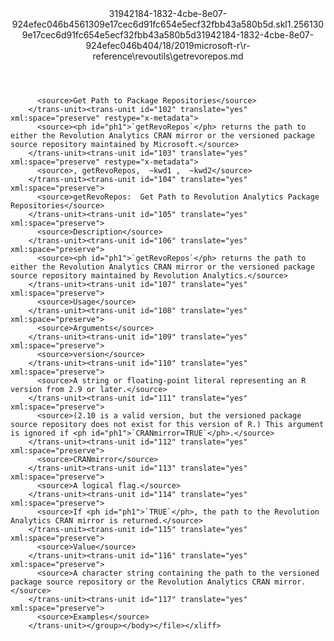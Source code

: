 <?xml version="1.0"?><xliff version="1.2" xmlns="urn:oasis:names:tc:xliff:document:1.2" xmlns:xsi="http://www.w3.org/2001/XMLSchema-instance" xsi:schemaLocation="urn:oasis:names:tc:xliff:document:1.2 xliff-core-1.2-transitional.xsd"><file datatype="xml" original="getrevorepos.md" source-language="en-US" target-language="en-US"><header><tool tool-id="mdxliff" tool-name="mdxliff" tool-version="1.0-d1654b2" tool-company="Microsoft" /><xliffext:skl_file_name xmlns:xliffext="urn:microsoft:content:schema:xliffextensions">31942184-1832-4cbe-8e07-924efec046b4561309e17cec6d91fc654e5ecf32fbb43a580b5d.skl</xliffext:skl_file_name><xliffext:version xmlns:xliffext="urn:microsoft:content:schema:xliffextensions">1.2</xliffext:version><xliffext:ms.openlocfilehash xmlns:xliffext="urn:microsoft:content:schema:xliffextensions">561309e17cec6d91fc654e5ecf32fbb43a580b5d</xliffext:ms.openlocfilehash><xliffext:ms.sourcegitcommit xmlns:xliffext="urn:microsoft:content:schema:xliffextensions">31942184-1832-4cbe-8e07-924efec046b4</xliffext:ms.sourcegitcommit><xliffext:ms.lasthandoff xmlns:xliffext="urn:microsoft:content:schema:xliffextensions">04/18/2019</xliffext:ms.lasthandoff><xliffext:ms.openlocfilepath xmlns:xliffext="urn:microsoft:content:schema:xliffextensions">microsoft-r\r-reference\revoutils\getrevorepos.md</xliffext:ms.openlocfilepath></header><body><group id="content" extype="content"><trans-unit id="101" translate="yes" xml:space="preserve" restype="x-metadata">
          <source>Get Path to Package Repositories</source>
        </trans-unit><trans-unit id="102" translate="yes" xml:space="preserve" restype="x-metadata">
          <source><ph id="ph1">`getRevoRepos`</ph> returns the path to either the Revolution Analytics CRAN mirror or the versioned package source repository maintained by Microsoft.</source>
        </trans-unit><trans-unit id="103" translate="yes" xml:space="preserve" restype="x-metadata">
          <source>, getRevoRepos,  ~kwd1 ,  ~kwd2</source>
        </trans-unit><trans-unit id="104" translate="yes" xml:space="preserve">
          <source>getRevoRepos:  Get Path to Revolution Analytics Package Repositories</source>
        </trans-unit><trans-unit id="105" translate="yes" xml:space="preserve">
          <source>Description</source>
        </trans-unit><trans-unit id="106" translate="yes" xml:space="preserve">
          <source><ph id="ph1">`getRevoRepos`</ph> returns the path to either the Revolution Analytics CRAN mirror or the versioned package source repository maintained by Revolution Analytics.</source>
        </trans-unit><trans-unit id="107" translate="yes" xml:space="preserve">
          <source>Usage</source>
        </trans-unit><trans-unit id="108" translate="yes" xml:space="preserve">
          <source>Arguments</source>
        </trans-unit><trans-unit id="109" translate="yes" xml:space="preserve">
          <source>version</source>
        </trans-unit><trans-unit id="110" translate="yes" xml:space="preserve">
          <source>A string or floating-point literal representing an R version from 2.9 or later.</source>
        </trans-unit><trans-unit id="111" translate="yes" xml:space="preserve">
          <source>(2.10 is a valid version, but the versioned package source repository does not exist for this version of R.) This argument is ignored if <ph id="ph1">`CRANmirror=TRUE`</ph>.</source>
        </trans-unit><trans-unit id="112" translate="yes" xml:space="preserve">
          <source>CRANmirror</source>
        </trans-unit><trans-unit id="113" translate="yes" xml:space="preserve">
          <source>A logical flag.</source>
        </trans-unit><trans-unit id="114" translate="yes" xml:space="preserve">
          <source>If <ph id="ph1">`TRUE`</ph>, the path to the Revolution Analytics CRAN mirror is returned.</source>
        </trans-unit><trans-unit id="115" translate="yes" xml:space="preserve">
          <source>Value</source>
        </trans-unit><trans-unit id="116" translate="yes" xml:space="preserve">
          <source>A character string containing the path to the versioned package source repository or the Revolution Analytics CRAN mirror.</source>
        </trans-unit><trans-unit id="117" translate="yes" xml:space="preserve">
          <source>Examples</source>
        </trans-unit></group></body></file></xliff>